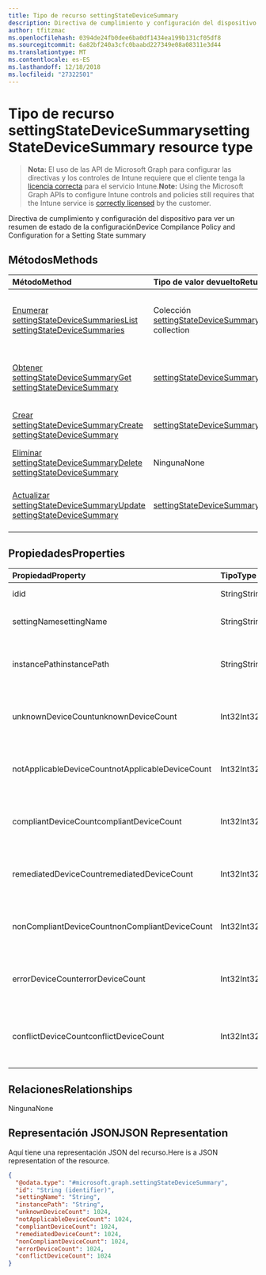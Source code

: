 ```yaml
---
title: Tipo de recurso settingStateDeviceSummary
description: Directiva de cumplimiento y configuración del dispositivo para ver un resumen de estado de la configuración
author: tfitzmac
ms.openlocfilehash: 0394de24fb0dee6ba0df1434ea199b131cf05df8
ms.sourcegitcommit: 6a82bf240a3cfc0baabd227349e08a08311e3d44
ms.translationtype: MT
ms.contentlocale: es-ES
ms.lasthandoff: 12/18/2018
ms.locfileid: "27322501"
---
```

# <a name="settingstatedevicesummary-resource-type"></a><span data-ttu-id="9b02c-103">Tipo de recurso settingStateDeviceSummary</span><span class="sxs-lookup"><span data-stu-id="9b02c-103">settingStateDeviceSummary resource type</span></span>

> <span data-ttu-id="9b02c-104">**Nota:** El uso de las API de Microsoft Graph para configurar las directivas y los controles de Intune requiere que el cliente tenga la [licencia correcta](https://go.microsoft.com/fwlink/?linkid=839381) para el servicio Intune.</span><span class="sxs-lookup"><span data-stu-id="9b02c-104">**Note:** Using the Microsoft Graph APIs to configure Intune controls and policies still requires that the Intune service is [correctly licensed](https://go.microsoft.com/fwlink/?linkid=839381) by the customer.</span></span>

<span data-ttu-id="9b02c-105">Directiva de cumplimiento y configuración del dispositivo para ver un resumen de estado de la configuración</span><span class="sxs-lookup"><span data-stu-id="9b02c-105">Device Compilance Policy and Configuration for a Setting State summary</span></span>
## <a name="methods"></a><span data-ttu-id="9b02c-106">Métodos</span><span class="sxs-lookup"><span data-stu-id="9b02c-106">Methods</span></span>
|<span data-ttu-id="9b02c-107">Método</span><span class="sxs-lookup"><span data-stu-id="9b02c-107">Method</span></span>|<span data-ttu-id="9b02c-108">Tipo de valor devuelto</span><span class="sxs-lookup"><span data-stu-id="9b02c-108">Return Type</span></span>|<span data-ttu-id="9b02c-109">Descripción</span><span class="sxs-lookup"><span data-stu-id="9b02c-109">Description</span></span>|
|:---|:---|:---|
|[<span data-ttu-id="9b02c-110">Enumerar settingStateDeviceSummaries</span><span class="sxs-lookup"><span data-stu-id="9b02c-110">List settingStateDeviceSummaries</span></span>](../api/intune-deviceconfig-settingstatedevicesummary-list.md)|<span data-ttu-id="9b02c-111">Colección [settingStateDeviceSummary](../resources/intune-deviceconfig-settingstatedevicesummary.md)</span><span class="sxs-lookup"><span data-stu-id="9b02c-111">[settingStateDeviceSummary](../resources/intune-deviceconfig-settingstatedevicesummary.md) collection</span></span>|<span data-ttu-id="9b02c-112">Enumere las propiedades y las relaciones de los objetos [settingStateDeviceSummary](../resources/intune-deviceconfig-settingstatedevicesummary.md).</span><span class="sxs-lookup"><span data-stu-id="9b02c-112">List properties and relationships of the [settingStateDeviceSummary](../resources/intune-deviceconfig-settingstatedevicesummary.md) objects.</span></span>|
|[<span data-ttu-id="9b02c-113">Obtener settingStateDeviceSummary</span><span class="sxs-lookup"><span data-stu-id="9b02c-113">Get settingStateDeviceSummary</span></span>](../api/intune-deviceconfig-settingstatedevicesummary-get.md)|[<span data-ttu-id="9b02c-114">settingStateDeviceSummary</span><span class="sxs-lookup"><span data-stu-id="9b02c-114">settingStateDeviceSummary</span></span>](../resources/intune-deviceconfig-settingstatedevicesummary.md)|<span data-ttu-id="9b02c-115">Lea las propiedades y las relaciones del objeto [settingStateDeviceSummary](../resources/intune-deviceconfig-settingstatedevicesummary.md).</span><span class="sxs-lookup"><span data-stu-id="9b02c-115">Read properties and relationships of the [settingStateDeviceSummary](../resources/intune-deviceconfig-settingstatedevicesummary.md) object.</span></span>|
|[<span data-ttu-id="9b02c-116">Crear settingStateDeviceSummary</span><span class="sxs-lookup"><span data-stu-id="9b02c-116">Create settingStateDeviceSummary</span></span>](../api/intune-deviceconfig-settingstatedevicesummary-create.md)|[<span data-ttu-id="9b02c-117">settingStateDeviceSummary</span><span class="sxs-lookup"><span data-stu-id="9b02c-117">settingStateDeviceSummary</span></span>](../resources/intune-deviceconfig-settingstatedevicesummary.md)|<span data-ttu-id="9b02c-118">Cree un objeto [settingStateDeviceSummary](../resources/intune-deviceconfig-settingstatedevicesummary.md).</span><span class="sxs-lookup"><span data-stu-id="9b02c-118">Create a new [settingStateDeviceSummary](../resources/intune-deviceconfig-settingstatedevicesummary.md) object.</span></span>|
|[<span data-ttu-id="9b02c-119">Eliminar settingStateDeviceSummary</span><span class="sxs-lookup"><span data-stu-id="9b02c-119">Delete settingStateDeviceSummary</span></span>](../api/intune-deviceconfig-settingstatedevicesummary-delete.md)|<span data-ttu-id="9b02c-120">Ninguna</span><span class="sxs-lookup"><span data-stu-id="9b02c-120">None</span></span>|<span data-ttu-id="9b02c-121">Elimina un [settingStateDeviceSummary](../resources/intune-deviceconfig-settingstatedevicesummary.md).</span><span class="sxs-lookup"><span data-stu-id="9b02c-121">Deletes a [settingStateDeviceSummary](../resources/intune-deviceconfig-settingstatedevicesummary.md).</span></span>|
|[<span data-ttu-id="9b02c-122">Actualizar settingStateDeviceSummary</span><span class="sxs-lookup"><span data-stu-id="9b02c-122">Update settingStateDeviceSummary</span></span>](../api/intune-deviceconfig-settingstatedevicesummary-update.md)|[<span data-ttu-id="9b02c-123">settingStateDeviceSummary</span><span class="sxs-lookup"><span data-stu-id="9b02c-123">settingStateDeviceSummary</span></span>](../resources/intune-deviceconfig-settingstatedevicesummary.md)|<span data-ttu-id="9b02c-124">Actualice las propiedades de un objeto [settingStateDeviceSummary](../resources/intune-deviceconfig-settingstatedevicesummary.md).</span><span class="sxs-lookup"><span data-stu-id="9b02c-124">Update the properties of a [settingStateDeviceSummary](../resources/intune-deviceconfig-settingstatedevicesummary.md) object.</span></span>|

## <a name="properties"></a><span data-ttu-id="9b02c-125">Propiedades</span><span class="sxs-lookup"><span data-stu-id="9b02c-125">Properties</span></span>
|<span data-ttu-id="9b02c-126">Propiedad</span><span class="sxs-lookup"><span data-stu-id="9b02c-126">Property</span></span>|<span data-ttu-id="9b02c-127">Tipo</span><span class="sxs-lookup"><span data-stu-id="9b02c-127">Type</span></span>|<span data-ttu-id="9b02c-128">Descripción</span><span class="sxs-lookup"><span data-stu-id="9b02c-128">Description</span></span>|
|:---|:---|:---|
|<span data-ttu-id="9b02c-129">id</span><span class="sxs-lookup"><span data-stu-id="9b02c-129">id</span></span>|<span data-ttu-id="9b02c-130">String</span><span class="sxs-lookup"><span data-stu-id="9b02c-130">String</span></span>|<span data-ttu-id="9b02c-131">Clave de la entidad.</span><span class="sxs-lookup"><span data-stu-id="9b02c-131">Key of the entity.</span></span>|
|<span data-ttu-id="9b02c-132">settingName</span><span class="sxs-lookup"><span data-stu-id="9b02c-132">settingName</span></span>|<span data-ttu-id="9b02c-133">String</span><span class="sxs-lookup"><span data-stu-id="9b02c-133">String</span></span>|<span data-ttu-id="9b02c-134">Nombre de la configuración</span><span class="sxs-lookup"><span data-stu-id="9b02c-134">Name of the setting</span></span>|
|<span data-ttu-id="9b02c-135">instancePath</span><span class="sxs-lookup"><span data-stu-id="9b02c-135">instancePath</span></span>|<span data-ttu-id="9b02c-136">String</span><span class="sxs-lookup"><span data-stu-id="9b02c-136">String</span></span>|<span data-ttu-id="9b02c-137">Nombre de InstancePath para la configuración</span><span class="sxs-lookup"><span data-stu-id="9b02c-137">Name of the InstancePath for the setting</span></span>|
|<span data-ttu-id="9b02c-138">unknownDeviceCount</span><span class="sxs-lookup"><span data-stu-id="9b02c-138">unknownDeviceCount</span></span>|<span data-ttu-id="9b02c-139">Int32</span><span class="sxs-lookup"><span data-stu-id="9b02c-139">Int32</span></span>|<span data-ttu-id="9b02c-140">Número de dispositivos desconocido para la configuración</span><span class="sxs-lookup"><span data-stu-id="9b02c-140">Device Unkown count for the setting</span></span>|
|<span data-ttu-id="9b02c-141">notApplicableDeviceCount</span><span class="sxs-lookup"><span data-stu-id="9b02c-141">notApplicableDeviceCount</span></span>|<span data-ttu-id="9b02c-142">Int32</span><span class="sxs-lookup"><span data-stu-id="9b02c-142">Int32</span></span>|<span data-ttu-id="9b02c-143">Número de dispositivos no aplicables para la configuración</span><span class="sxs-lookup"><span data-stu-id="9b02c-143">Device Not Applicable count for the setting</span></span>|
|<span data-ttu-id="9b02c-144">compliantDeviceCount</span><span class="sxs-lookup"><span data-stu-id="9b02c-144">compliantDeviceCount</span></span>|<span data-ttu-id="9b02c-145">Int32</span><span class="sxs-lookup"><span data-stu-id="9b02c-145">Int32</span></span>|<span data-ttu-id="9b02c-146">Número de dispositivos compatibles para la configuración</span><span class="sxs-lookup"><span data-stu-id="9b02c-146">Device Compliant count for the setting</span></span>|
|<span data-ttu-id="9b02c-147">remediatedDeviceCount</span><span class="sxs-lookup"><span data-stu-id="9b02c-147">remediatedDeviceCount</span></span>|<span data-ttu-id="9b02c-148">Int32</span><span class="sxs-lookup"><span data-stu-id="9b02c-148">Int32</span></span>|<span data-ttu-id="9b02c-149">Número de dispositivos compatibles para la configuración</span><span class="sxs-lookup"><span data-stu-id="9b02c-149">Device Compliant count for the setting</span></span>|
|<span data-ttu-id="9b02c-150">nonCompliantDeviceCount</span><span class="sxs-lookup"><span data-stu-id="9b02c-150">nonCompliantDeviceCount</span></span>|<span data-ttu-id="9b02c-151">Int32</span><span class="sxs-lookup"><span data-stu-id="9b02c-151">Int32</span></span>|<span data-ttu-id="9b02c-152">Número de dispositivos no compatibles para la configuración</span><span class="sxs-lookup"><span data-stu-id="9b02c-152">Device NonCompliant count for the setting</span></span>|
|<span data-ttu-id="9b02c-153">errorDeviceCount</span><span class="sxs-lookup"><span data-stu-id="9b02c-153">errorDeviceCount</span></span>|<span data-ttu-id="9b02c-154">Int32</span><span class="sxs-lookup"><span data-stu-id="9b02c-154">Int32</span></span>|<span data-ttu-id="9b02c-155">Número de errores de dispositivo para la configuración</span><span class="sxs-lookup"><span data-stu-id="9b02c-155">Device error count for the setting</span></span>|
|<span data-ttu-id="9b02c-156">conflictDeviceCount</span><span class="sxs-lookup"><span data-stu-id="9b02c-156">conflictDeviceCount</span></span>|<span data-ttu-id="9b02c-157">Int32</span><span class="sxs-lookup"><span data-stu-id="9b02c-157">Int32</span></span>|<span data-ttu-id="9b02c-158">Número de errores de conflictos de dispositivo para la configuración</span><span class="sxs-lookup"><span data-stu-id="9b02c-158">Device conflict error count for the setting</span></span>|

## <a name="relationships"></a><span data-ttu-id="9b02c-159">Relaciones</span><span class="sxs-lookup"><span data-stu-id="9b02c-159">Relationships</span></span>
<span data-ttu-id="9b02c-160">Ninguna</span><span class="sxs-lookup"><span data-stu-id="9b02c-160">None</span></span>
## <a name="json-representation"></a><span data-ttu-id="9b02c-161">Representación JSON</span><span class="sxs-lookup"><span data-stu-id="9b02c-161">JSON Representation</span></span>
<span data-ttu-id="9b02c-162">Aquí tiene una representación JSON del recurso.</span><span class="sxs-lookup"><span data-stu-id="9b02c-162">Here is a JSON representation of the resource.</span></span>
<!-- {
  "blockType": "resource",
  "keyProperty": "id",
  "@odata.type": "microsoft.graph.settingStateDeviceSummary"
}
-->
``` json
{
  "@odata.type": "#microsoft.graph.settingStateDeviceSummary",
  "id": "String (identifier)",
  "settingName": "String",
  "instancePath": "String",
  "unknownDeviceCount": 1024,
  "notApplicableDeviceCount": 1024,
  "compliantDeviceCount": 1024,
  "remediatedDeviceCount": 1024,
  "nonCompliantDeviceCount": 1024,
  "errorDeviceCount": 1024,
  "conflictDeviceCount": 1024
}
```



